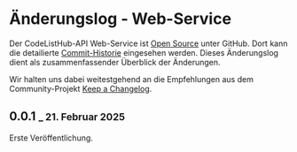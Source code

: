 # Änderungslog - Web-Service  

Der CodeListHub-API Web-Service ist [Open Source](https://github.com/openpotato/codelisthub) unter GitHub. Dort kann die detailierte [Commit-Historie](https://github.com/openpotato/codelisthub/commits/develop/) eingesehen werden. Dieses Änderungslog dient als zusammenfassender Überblick der Änderungen.

Wir halten uns dabei weitestgehend an die Empfehlungen aus dem Community-Projekt [Keep a Changelog](https://keepachangelog.com/de).

## 0.0.1 <small>_ 21. Februar 2025</small>

Erste Veröffentlichung.
